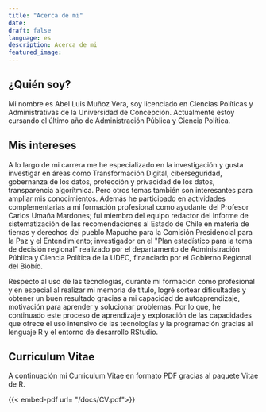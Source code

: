 ```yaml
---
title: "Acerca de mi"
date: 
draft: false
language: es
description: Acerca de mi
featured_image:
---
```


## ¿Quién soy?

Mi nombre es Abel Luis Muñoz Vera, soy licenciado en Ciencias Políticas y Administrativas de la Universidad de Concepción. Actualmente estoy cursando el último año de Administración Pública y Ciencia Política.

## Mis intereses

A lo largo de mi carrera me he especializado en la investigación y gusta investigar en áreas como Transformación Digital, ciberseguridad, gobernanza de los datos, protección y privacidad de los datos, transparencia algorítmica. Pero otros temas también son interesantes para ampliar mis conocimientos. Además he participado en actividades complementarias a mi formación profesional como ayudante del Profesor Carlos Umaña Mardones; fui miembro del equipo redactor del Informe de sistematización de las recomendaciones al Estado de Chile en materia de tierras y derechos del pueblo Mapuche para la Comisión Presidencial para la Paz y el Entendimiento; investigador en el "Plan estadístico para la toma de decisión regional" realizado por el departamento de Administración Pública y Ciencia Política de la UDEC, financiado por el Gobierno Regional del Biobío.

Respecto al uso de las tecnologías, durante mi formación como profesional y en especial al realizar mi memoria de título, logré sortear dificultades y obtener un buen resultado gracias a mi capacidad de autoaprendizaje, motivación para aprender y solucionar problemas. Por lo que, he continuado este proceso de aprendizaje y exploración de las capacidades que ofrece el uso intensivo de las tecnologías y la programación gracias al lenguaje R y el entorno de desarrollo RStudio.

## Curriculum Vitae

A continuación mi Curriculum Vitae en formato PDF gracias al paquete Vitae de R.

{{< embed-pdf url= "/docs/CV.pdf">}}
